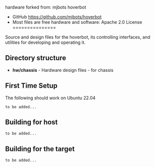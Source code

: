 hardware forked from:
mjbots hoverbot
* GitHub https://github.com/mjbots/hoverbot
* Most files are free hardware and software: Apache 2.0 License
===============

Source and design files for the hoverbot, its controlling
interfaces, and utilities for developing and operating it.


Directory structure
-------------------
* **hw/chassis** - Hardware design files - for chassis


First Time Setup
----------------

The following should work on Ubuntu 22.04

```
to be added...
```

Building for host
-----------------

```
to be added...
```

Building for the target
-----------------------

```
to be added...
```
